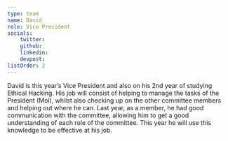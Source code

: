 ```yaml
---
type: team
name: David
role: Vice President
socials:
    twitter: 
    github: 
    linkedin: 
    devpost: 
listOrder: 2
---
```

David is this year’s Vice President and also on his 2nd year of studying Ethical Hacking. His job will consist of helping to manage the tasks of the President (Mol), whilst also checking up on the other committee members and helping out where he can. Last year, as a member, he had good communication with the committee, allowing him to get a good understanding of each role of the committee.  This year he will use this knowledge to be effective at his job.

